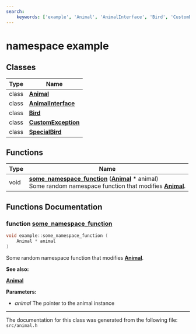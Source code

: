 ```yaml
---
search:
    keywords: ['example', 'Animal', 'AnimalInterface', 'Bird', 'CustomException', 'SpecialBird', 'some_namespace_function']
---
```


# namespace example

## Classes

|Type|Name|
|-----|-----|
|class|[**Animal**](classexample_1_1_animal.md)|
|class|[**AnimalInterface**](classexample_1_1_animal_interface.md)|
|class|[**Bird**](classexample_1_1_bird.md)|
|class|[**CustomException**](classexample_1_1_custom_exception.md)|
|class|[**SpecialBird**](classexample_1_1_special_bird.md)|


## Functions

|Type|Name|
|-----|-----|
|void|[**some\_namespace\_function**](animal_8h.md#1a766277c52d41af925d49bcd4f9bc7de0) (**[Animal](classexample_1_1_animal.md)** \* animal) <br>Some random namespace function that modifies **[Animal](classexample_1_1_animal.md)**. |


## Functions Documentation

### function <a id="1a766277c52d41af925d49bcd4f9bc7de0" href="#1a766277c52d41af925d49bcd4f9bc7de0">some\_namespace\_function</a>

```cpp
void example::some_namespace_function (
    Animal * animal
)
```

Some random namespace function that modifies **[Animal](classexample_1_1_animal.md)**. 



**See also:**

**[Animal](classexample_1_1_animal.md)** 




**Parameters:**


* _animal_ The pointer to the animal instance 





----------------------------------------
The documentation for this class was generated from the following file: `src/animal.h`
